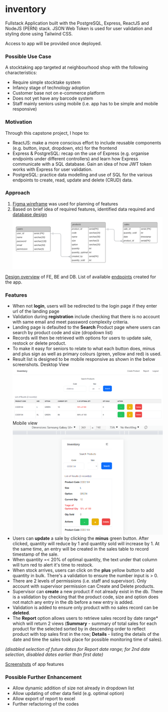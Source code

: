 # inventory

Fullstack Application built with the PostgreSQL, Express, ReactJS and NodeJS (PERN) stack. JSON Web Token is used for user validation and styling done using Tailwind CSS.

Access to app will be provided once deployed.

### Possible Use Case
A stocktaking app targeted at neighbourhood shop with the following characteristics:
- Require simple stocktake system
- Infancy stage of technology adoption
- Customer base not on e-commerce platform
- Does not yet have any barcode system
- Staff mainly seniors using mobile (i.e. app has to be simple and mobile responsive)

### Motivation
Through this capstone project, I hope to:
- ReactJS: make a more conscious effort to include reusable components (e.g. button, input, dropdown, etc) for the frontend
- Express & PostgreSQL: recap on the use of Express (e.g. organise endpoints under different controllers) and learn how Express communicate with a SQL database. Gain an idea of how JWT token works with Express for user validation.
- PostgreSQL: practice data modelling and use of SQL for the various endpoints to create, read, update and delete (CRUD) data.

### Approach
 1. [Figma wireframe](https://www.figma.com/file/DX7BSDh7fJHDqn5G6TrD9m/Project-4?node-id=0%3A1) was used for planning of features
2. Based on brief idea of required features, identified data required and [database design](https://lucid.app/lucidchart/1c399b73-8949-4040-9380-5b4d2769d832/edit?invitationId=inv_3dd559a5-5cb4-400f-abf3-444a8ea19182)
![Data Modelling](project4_datamodelling.png)   

[Design overview](https://docs.google.com/presentation/d/1FB8KrZsCMwNcR7raa42zdmJnqe78Lg7IqvM5O3nBSCs/edit?usp=sharing) of FE, BE and DB.
List of available [endpoints](https://docs.google.com/spreadsheets/d/1GX5WLTCAC3pTVwTrhteLhfgTpHg6ivFIWJyvFDzNUAo/edit?usp=sharing) created for the app.

### Features
- When not **login**, users will be redirected to the login page if they enter url of the landing page
- Validation during **registration** include checking that there is no account with same email and meet password complexity criteria.
- Landing page is defaulted to the **Search** Product page where users can search by product code and size (dropdown list)
- Records will then be retrieved with options for users to update sale, restock or delete product. 
- To make it easy for seniors to relate to what each button does, minus and plus sign as well as primary colours (green, yellow and red) is used. 
- Result list is designed to be mobile responsive as shown in the below screenshots.
Desktop View ![Result List (desktop view)](project4_screenshot.png) 
Mobile view ![Result List (mobile view)](project4_screenshot_mobile.png)
- Users can **update** a sale by clicking the **minus** green button. After clicked, quantity will reduce by 1 and quantity sold will increase by 1. At the same time, an entry will be created in the sales table to record timestamp of the sale.
- When quantity =< 20% of optimal quantity, the text under that column will turn red to alert it's time to restock. 
- When stock arrives, users can click on the **plus** yellow button to add quantity in bulk. There's a validation to ensure the number input is > 0.
- There are 2 levels of permissions (i.e. staff and supervisor).
Only account with supervisor permission can Create and Delete products. 
- Supervisor can **create** a new product if not already exist in the db. There is a validation by checking that the product code, size and option does not match any entry in the db before a new entry is added.
- Validation is added to ensure only product with no sales record can be **deleted**.
- The **Report** option allows users to retrieve sales record by date range* which will return 2 views (**Summary** - summary of total sales for each product for the selected sorted by in descending order to reflect product with top sales first in the row; **Details** - listing the details of the date and time the sales took place for possible monitoring time of sales). 

*(disabled selection of future dates for Report date range; for 2nd date selection, disabled dates earlier than first date)*

[Screenshots](https://docs.google.com/presentation/d/1uTPHRD0GLC7LUQnHgoRuFr7BBENSuVGEsZUAW13xJcY/edit?usp=sharing) of app features

### Possible Further Enhancement
- Allow dynamic addition of size not already in dropdown list
- Allow updating of other data field (e.g. optimal option)
- Allow export of report to excel
- Further refactoring of the codes
